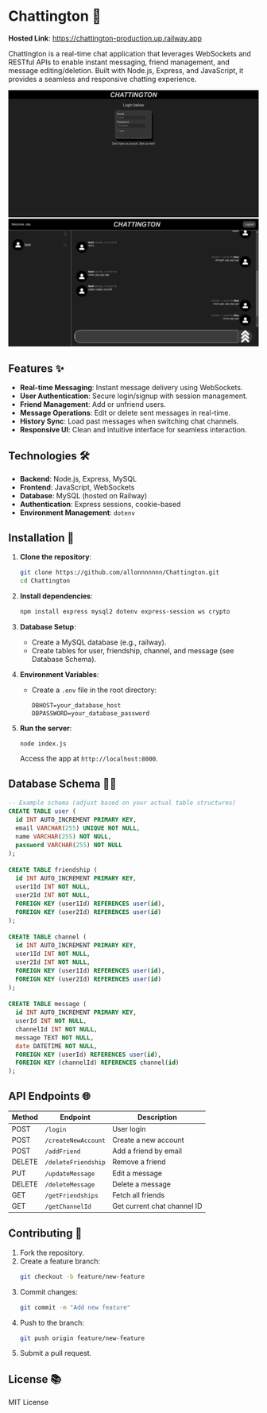 # Chattington 💬

**Hosted Link**: https://chattington-production.up.railway.app

Chattington is a real-time chat application that leverages WebSockets and RESTful APIs to enable instant messaging, friend management, and message editing/deletion. Built with Node.js, Express, and JavaScript, it provides a seamless and responsive chatting experience.

![Demo Screenshot](./public/images/LoginPage.png) 
![Demo Screenshot](./public/images/MainPage.png) 

## Features ✨

- **Real-time Messaging**: Instant message delivery using WebSockets.
- **User Authentication**: Secure login/signup with session management.
- **Friend Management**: Add or unfriend users.
- **Message Operations**: Edit or delete sent messages in real-time.
- **History Sync**: Load past messages when switching chat channels.
- **Responsive UI**: Clean and intuitive interface for seamless interaction.

## Technologies 🛠️

- **Backend**: Node.js, Express, MySQL
- **Frontend**: JavaScript, WebSockets
- **Database**: MySQL (hosted on Railway)
- **Authentication**: Express sessions, cookie-based
- **Environment Management**: `dotenv`

## Installation 👥

1. **Clone the repository**:
   ```bash
   git clone https://github.com/allonnnnnnn/Chattington.git
   cd Chattington
   ```

2. **Install dependencies**:
   ```bash
   npm install express mysql2 dotenv express-session ws crypto
   ```

3. **Database Setup**:
   - Create a MySQL database (e.g., railway).
   - Create tables for user, friendship, channel, and message (see Database Schema).

4. **Environment Variables**:
   - Create a `.env` file in the root directory:
     ```env
     DBHOST=your_database_host
     DBPASSWORD=your_database_password
     ```

5. **Run the server**:
   ```bash
   node index.js
   ```
   Access the app at `http://localhost:8000`.

## Database Schema 💃📛

```sql
-- Example schema (adjust based on your actual table structures)
CREATE TABLE user (
  id INT AUTO_INCREMENT PRIMARY KEY,
  email VARCHAR(255) UNIQUE NOT NULL,
  name VARCHAR(255) NOT NULL,
  password VARCHAR(255) NOT NULL
);

CREATE TABLE friendship (
  id INT AUTO_INCREMENT PRIMARY KEY,
  user1Id INT NOT NULL,
  user2Id INT NOT NULL,
  FOREIGN KEY (user1Id) REFERENCES user(id),
  FOREIGN KEY (user2Id) REFERENCES user(id)
);

CREATE TABLE channel (
  id INT AUTO_INCREMENT PRIMARY KEY,
  user1Id INT NOT NULL,
  user2Id INT NOT NULL,
  FOREIGN KEY (user1Id) REFERENCES user(id),
  FOREIGN KEY (user2Id) REFERENCES user(id)
);

CREATE TABLE message (
  id INT AUTO_INCREMENT PRIMARY KEY,
  userId INT NOT NULL,
  channelId INT NOT NULL,
  message TEXT NOT NULL,
  date DATETIME NOT NULL,
  FOREIGN KEY (userId) REFERENCES user(id),
  FOREIGN KEY (channelId) REFERENCES channel(id)
);
```

## API Endpoints 🌐

| Method | Endpoint             | Description          |
|--------|----------------------|----------------------|
| POST   | `/login`             | User login          |
| POST   | `/createNewAccount`  | Create a new account |
| POST   | `/addFriend`         | Add a friend by email |
| DELETE | `/deleteFriendship`  | Remove a friend |
| PUT    | `/updateMessage`     | Edit a message |
| DELETE | `/deleteMessage`     | Delete a message |
| GET    | `/getFriendships`    | Fetch all friends |
| GET    | `/getChannelId`      | Get current chat channel ID |

## Contributing 🤝

1. Fork the repository.
2. Create a feature branch:
   ```bash
   git checkout -b feature/new-feature
   ```
3. Commit changes:
   ```bash
   git commit -m "Add new feature"
   ```
4. Push to the branch:
   ```bash
   git push origin feature/new-feature
   ```
5. Submit a pull request.

## License 📚

MIT License
